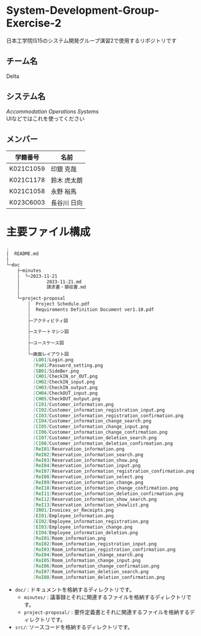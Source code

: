 # System-Development-Group-Exercise-2
日本工学院IS15のシステム開発グループ演習2で使用するリポジトリです

## チーム名
Delta

## システム名
_Accommodation Operations Systems_<br>
UIなどではこれを使ってください

## メンバー
|学籍番号|名前|
|-|-|
|K021C1059|印銀 克哉|
|K021C1178|鈴木 虎太朗|
|K021C1058|永野 裕馬|
|K023C6003|長谷川 日向|

# 主要ファイル構成
```md
.
│  README.md
│
└─doc
    ├─minutes
    │  └─2023-11-21
    │          2023-11-21.md
    │          請求書・領収書.md
    │
    └─project-proposal
        │  Project Schedule.pdf
        │  Requirements Definition Document ver1.10.pdf
        │
        ├─アクティビティ図
        │
        ├─ステートマシン図
        │
        ├─ユースケース図
        │
        └─画面レイアウト図
          [LO01]Login.png
          [Pa01]Password_setting.png
          [SB01]SideBer.png
          [CH01]CheckIN_or_OUT.png
          [CH02]CheckIN_input.png
          [CH03]CheckIN_output.png
          [CH04]CheckOUT_input.png
          [CH05]CheckOUT_output.png
          [CI01]Customer_information.png
          [CI02]Customer_information_registration_input.png
          [CI03]Customer_information_registration_confirmation.png
          [CI04]Customer_information_change_search.png
          [CI05]Customer_information_change_input.png
          [CI06]Customer_information_change_confirmation.png
          [CI07]Customer_information_deletion_search.png
          [CI08]Customer_information_deletion_confirmation.png
          [ReI01]Reservation_information.png
          [ReI02]Reservation_information_search.png
          [ReI03]Reservation_information_show.png
          [ReI04]Reservation_information_input.png
          [ReI07]Reservation_information_registration_confirmation.png
          [ReI08]Reservation_information_select.png
          [ReI09]Reservation_information_change.png
          [ReI10]Reservation_information_change_confirmation.png
          [ReI11]Reservation_information_deletion_confirmation.png
          [ReI12]Reservation_information_show_search.png
          [ReI13]Reservation_information_showlist.png
          [IR01]Invoices_or_Receipts.png
          [EI01]Employee_information.png
          [EI02]Employee_information_registration.png
          [EI03]Employee_information_change.png
          [EI04]Employee_information_deletion.png
          [RoI01]Room_information.png
          [RoI02]Room_information_registration_input.png
          [RoI03]Room_information_registration_confirmation.png
          [RoI04]Room_information_change_search.png
          [RoI05]Room_information_change_input.png
          [RoI06]Room_information_change_confirmation.png
          [RoI07]Room_information_deletion_search.png
          [RoI08]Room_information_deletion_confirmation.png

```

- `doc/` : ドキュメントを格納するディレクトリです。
  - `minutes/` : 議事録とそれに関連するファイルを格納するディレクトリです。
  - `project-proposal/` : 要件定義書とそれに関連するファイルを格納するディレクトリです。
- `src/`: ソースコードを格納するディレクトリです。
